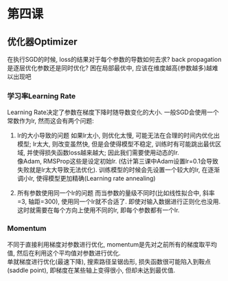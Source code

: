 # 第四课

## 优化器Optimizer
在执行SGD的时候, loss的结果对于每个参数的导数如何去求?
back propagation是逐层优化参数还是同时优化?
困在局部最优中, 应该在维度越高(参数越多)越难以出现吧

### 学习率Learning Rate
Learning Rate决定了参数在梯度下降时随导数变化的大小. 一般SGD会使用一个常数作为lr, 然而这会有两个问题:

1. lr的大小导致的问题
如果lr太小, 则优化太慢, 可能无法在合理的时间内优化出模型; lr太大, 则改变虽然快, 但是会使得模型不稳定, 训练时有可能跳出最优区域, 并使得损失函数loss越来越大; 因此我们需要使用动态的lr.  
像Adam, RMSProp这些是设定初始lr. (估计第三课中Adam设置lr=0.1会导致失败就是lr太大导致无法优化). 训练模型的时候会先设置一个较大的lr, 在逐渐调小lr, 使得模型更加精确(Learning rate annealing)

2. 所有参数使用同一个lr的问题
而当参数的量级不同时(比如线性拟合中, 斜率=3, 轴距=300), 使用同一个lr就不合适了. 即使对输入数据进行正则化也没用. 这时就需要在每个方向上使用不同的lr, 即每个参数都有一个lr.



### Momentum
不同于直接利用梯度对参数进行优化, momentum是先对之前所有的梯度取平均值, 然后在利用这个平均值对参数进行优化.  
单就梯度进行优化(最速下降), 搜索路径呈锯齿形, 损失函数很可能陷入到鞍点(saddle point), 即梯度在某些轴上变得很小, 但却未达到最优值.  